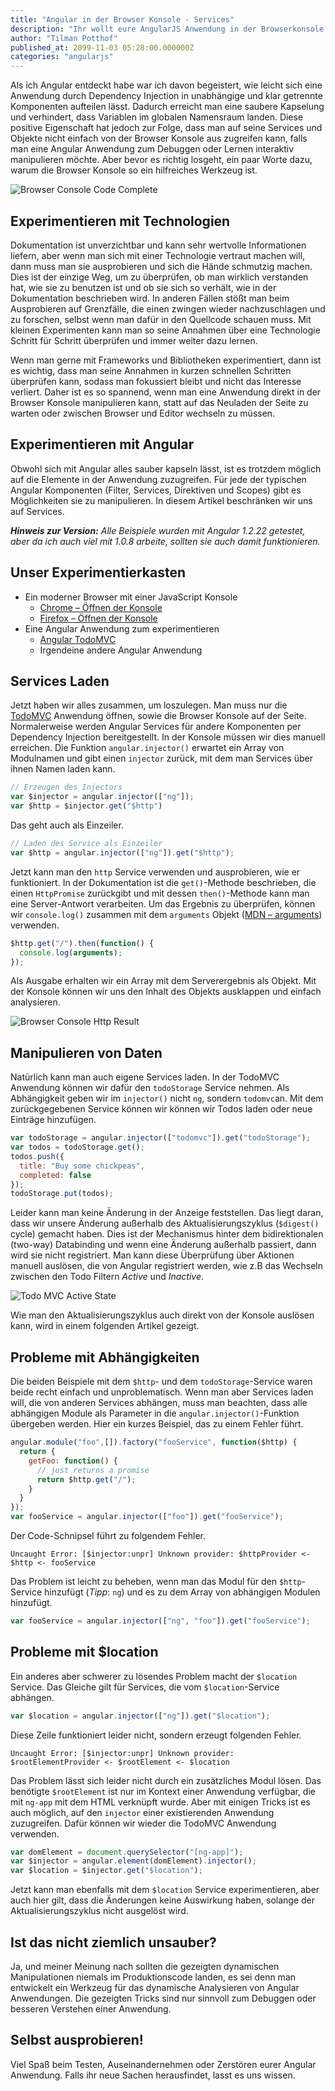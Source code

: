 ```yaml
---
title: "Angular in der Browser Konsole - Services"
description: "Ihr wollt eure AngularJS Anwendung in der Browserkonsole analysieren und auf Services zugreifen? Dieser Artikel zeigt, wie ihr mit dem $injector an die Services kommt."
author: "Tilman Potthof"
published_at: 2099-11-03 05:28:00.000000Z
categories: "angularjs"
---
```


Als ich Angular entdeckt habe war ich davon begeistert, wie leicht sich eine Anwendung durch Dependency Injection in unabhängige und klar getrennte Komponenten aufteilen lässt.
Dadurch erreicht man eine saubere Kapselung und verhindert, dass Variablen im globalen Namensraum landen.
Diese positive Eigenschaft hat jedoch zur Folge, dass man auf seine Services und Objekte nicht einfach von der Browser Konsole aus zugreifen kann, falls man eine Angular Anwendung zum Debuggen oder Lernen interaktiv manipulieren möchte.
Aber bevor es richtig losgeht, ein paar Worte dazu, warum die Browser Konsole so ein hilfreiches Werkzeug ist.

![Browser Console Code Complete](browser-console-angular-code-complete-1024x550.png)

## Experimentieren mit Technologien

Dokumentation ist unverzichtbar und kann sehr wertvolle Informationen liefern, aber wenn man sich mit einer Technologie vertraut machen will, dann muss man sie ausprobieren und sich die Hände schmutzig machen.
Dies ist der einzige Weg, um zu überprüfen, ob man wirklich verstanden hat, wie sie zu benutzen ist und ob sie sich so verhält, wie in der Dokumentation beschrieben wird.
In anderen Fällen stößt man beim Ausprobieren auf Grenzfälle, die einen zwingen wieder nachzuschlagen und zu forschen, selbst wenn man dafür in den Quellcode schauen muss.
Mit kleinen Experimenten kann man so seine Annahmen über eine Technologie Schritt für Schritt überprüfen und immer weiter dazu lernen.

Wenn man gerne mit Frameworks und Bibliotheken experimentiert, dann ist es wichtig, dass man seine Annahmen in kurzen schnellen Schritten überprüfen kann, sodass man fokussiert bleibt und nicht das Interesse verliert.
Daher ist es so spannend, wenn man eine Anwendung direkt in der Browser Konsole manipulieren kann, statt auf das Neuladen der Seite zu warten oder zwischen Browser und Editor wechseln zu müssen.

## Experimentieren mit Angular

Obwohl sich mit Angular alles sauber kapseln lässt, ist es trotzdem möglich auf die Elemente in der Anwendung zuzugreifen.
Für jede der typischen Angular Komponenten (Filter, Services, Direktiven und Scopes) gibt es Möglichkeiten sie zu manipulieren.
In diesem Artikel beschränken wir uns auf Services.

***Hinweis zur Version:*** *Alle Beispiele wurden mit Angular 1.2.22 getestet, aber da ich auch viel mit 1.0.8 arbeite, sollten sie auch damit funktionieren.*

## Unser Experimentierkasten

* Ein moderner Browser mit einer JavaScript Konsole
   * [Chrome – Öffnen der Konsole](https://developers.google.com/web/tools/chrome-devtools/console/#opening-the-console)
   * [Firefox – Öffnen der Konsole](https://developer.mozilla.org/en-US/docs/Tools/Web_Console#Opening_the_Web_Console)
* Eine Angular Anwendung zum experimentieren
   * [Angular TodoMVC](http://todomvc.com/examples/angularjs/#/)
   * Irgendeine andere Angular Anwendung

## Services Laden

Jetzt haben wir alles zusammen, um loszulegen.
Man muss nur die [TodoMVC](http://todomvc.com/examples/angularjs/#/) Anwendung öffnen, sowie die Browser Konsole auf der Seite.
Normalerweise werden Angular Services für andere Komponenten per Dependency Injection bereitgestellt.
In der Konsole müssen wir dies manuell erreichen.
Die Funktion `angular.injector()` erwartet ein Array von Modulnamen und gibt einen `injector` zurück, mit dem man Services über ihnen Namen laden kann.

```javascript
// Erzeugen des Injectors
var $injector = angular.injector(["ng"]);
var $http = $injector.get("$http")
```

Das geht auch als Einzeiler.

```javascript
// Laden des Service als Einzeiler
var $http = angular.injector(["ng"]).get("$http");
```

Jetzt kann man den `http` Service verwenden und ausprobieren, wie er funktioniert.
In der Dokumentation ist die `get()`-Methode beschrieben, die einen `HttpPromise` zurückgibt und mit dessen `then()`-Methode kann man eine Server-Antwort verarbeiten.
Um das Ergebnis zu überprüfen, können wir `console.log()` zusammen mit dem `arguments` Objekt ([MDN – arguments](https://developer.mozilla.org/en-US/docs/Web/JavaScript/Reference/Functions/arguments)) verwenden.

```javascript
$http.get("/").then(function() {
  console.log(arguments);
});
```

Als Ausgabe erhalten wir ein Array mit dem Serverergebnis als Objekt.
Mit der Konsole können wir uns den Inhalt des Objekts ausklappen und einfach analysieren.

![Browser Console Http Result](browser-console-http-result-1024x435.png)


## Manipulieren von Daten

Natürlich kann man auch eigene Services laden. In der TodoMVC Anwendung können wir dafür den `todoStorage` Service nehmen. Als Abhängigkeit geben wir im `injector()` nicht `ng`, sondern `todomvc`an. Mit dem zurückgegebenen Service können wir können wir Todos laden oder neue Einträge hinzufügen.

```javascript
var todoStorage = angular.injector(["todomvc"]).get("todoStorage");
var todos = todoStorage.get();
todos.push({
  title: "Buy some chickpeas",
  completed: false
});
todoStorage.put(todos);
```

Leider kann man keine Änderung in der Anzeige feststellen.
Das liegt daran, dass wir unsere Änderung außerhalb des Aktualisierungszyklus (`$digest()` cycle) gemacht haben.
Dies ist der Mechanismus hinter dem bidirektionalen (two-way) Databinding und wenn eine Änderung außerhalb passiert, dann wird sie nicht registriert.
Man kann diese Überprüfung über Aktionen manuell auslösen, die von Angular registriert werden, wie z.B das Wechseln zwischen den Todo Filtern *Active* und *Inactive*.

![Todo MVC Active State](todo-mvc-active-state-1024x377.png)

Wie man den Aktualisierungszyklus auch direkt von der Konsole auslösen kann, wird in einem folgenden Artikel gezeigt.


## Probleme mit Abhängigkeiten

Die beiden Beispiele mit dem `$http`- und dem `todoStorage`-Service waren beide recht einfach und unproblematisch. Wenn man aber Services laden will, die von anderen Services abhängen, muss man beachten, dass alle abhängigen Module als Parameter in die `angular.injector()`-Funktion übergeben werden. Hier ein kurzes Beispiel, das zu einem Fehler führt.

```javascript
angular.module("foo",[]).factory("fooService", function($http) {
  return {
    getFoo: function() {
      // just returns a promise
      return $http.get("/");
    }
  }
});
var fooService = angular.injector(["foo"]).get("fooService");
```

Der Code-Schnipsel führt zu folgendem Fehler.

`Uncaught Error: [$injector:unpr] Unknown provider: $httpProvider <- $http <- fooService`

Das Problem ist leicht zu beheben, wenn man das Modul für den `$http`-Service hinzufügt (*Tipp*: `ng`) und es zu dem Array von abhängigen Modulen hinzufügt.

```javascript
var fooService = angular.injector(["ng", "foo"]).get("fooService");
```

## Probleme mit $location

Ein anderes aber schwerer zu lösendes Problem macht der `$location` Service. Das Gleiche gilt für Services, die vom `$location`-Service abhängen.

```javascript
var $location = angular.injector(["ng"]).get("$location");
```

Diese Zeile funktioniert leider nicht, sondern erzeugt folgenden Fehler.

`Uncaught Error: [$injector:unpr] Unknown provider: $rootElementProvider <- $rootElement <- $location`

Das Problem lässt sich leider nicht durch ein zusätzliches Modul lösen. Das benötigte `$rootElement` ist nur im Kontext einer Anwendung verfügbar, die mit `ng-app` mit dem HTML verknüpft wurde. Aber mit einigen Tricks ist es auch möglich, auf den `injector` einer existierenden Anwendung zuzugreifen. Dafür können wir wieder die TodoMVC Anwendung verwenden.

```javascript
var domElement = document.querySelector("[ng-app]");
var $injector = angular.element(domElement).injector();
var $location = $injector.get("$location");
```

Jetzt kann man ebenfalls mit dem `$location` Service experimentieren, aber auch hier gilt, dass die Änderungen keine Auswirkung haben, solange der Aktualisierungszyklus nicht ausgelöst wird.

## Ist das nicht ziemlich unsauber?

Ja, und meiner Meinung nach sollten die gezeigten dynamischen Manipulationen niemals im Produktionscode landen, es sei denn man entwickelt ein Werkzeug für das dynamische Analysieren von Angular Anwendungen. Die gezeigten Tricks sind nur sinnvoll zum Debuggen oder besseren Verstehen einer Anwendung.

## Selbst ausprobieren!

Viel Spaß beim Testen, Auseinandernehmen oder Zerstören eurer Angular Anwendung. Falls ihr neue Sachen herausfindet, lasst es uns wissen.
